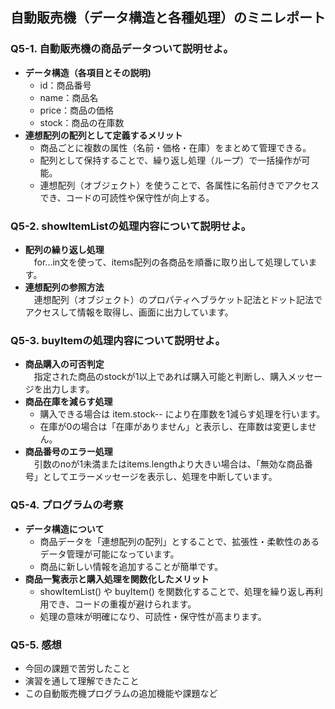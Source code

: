 ## 自動販売機（データ構造と各種処理）のミニレポート
### Q5-1. 自動販売機の商品データついて説明せよ。
* **データ構造（各項目とその説明)** 
    * id：商品番号
    * name：商品名
    * price：商品の価格
    * stock：商品の在庫数
* **連想配列の配列として定義するメリット**
    * 商品ごとに複数の属性（名前・価格・在庫）をまとめて管理できる。
    * 配列として保持することで、繰り返し処理（ループ）で一括操作が可能。
    * 連想配列（オブジェクト）を使うことで、各属性に名前付きでアクセスでき、コードの可読性や保守性が向上する。
### Q5-2. showItemListの処理内容について説明せよ。
* **配列の繰り返し処理**  
  &emsp;for...in文を使って、items配列の各商品を順番に取り出して処理しています。
* **連想配列の参照方法**  
  &emsp;連想配列（オブジェクト）のプロパティへブラケット記法とドット記法でアクセスして情報を取得し、画面に出力しています。
### Q5-3. buyItemの処理内容について説明せよ。
* **商品購入の可否判定**  
  &emsp;指定された商品のstockが1以上であれば購入可能と判断し、購入メッセージを出力します。
* **商品在庫を減らす処理**
  * 購入できる場合は item.stock-- により在庫数を1減らす処理を行います。
  * 在庫が0の場合は「在庫がありません」と表示し、在庫数は変更しません。
* **商品番号のエラー処理**  
  &emsp;引数のnoが1未満またはitems.lengthより大きい場合は、「無効な商品番号」としてエラーメッセージを表示し、処理を中断しています。
### Q5-4. プログラムの考察
* **データ構造について**
  * 商品データを「連想配列の配列」とすることで、拡張性・柔軟性のあるデータ管理が可能になっています。
  * 商品に新しい情報を追加することが簡単です。
* **商品一覧表示と購入処理を関数化したメリット**
  * showItemList() や buyItem() を関数化することで、処理を繰り返し再利用でき、コードの重複が避けられます。
  * 処理の意味が明確になり、可読性・保守性が高まります。
### Q5-5. 感想
* 今回の課題で苦労したこと
* 演習を通して理解できたこと
* この自動販売機プログラムの追加機能や課題など
